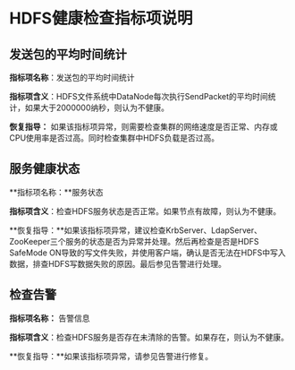 # HDFS健康检查指标项说明<a name="ZH-CN_TOPIC_0174499450"></a>

## 发送包的平均时间统计<a name="zh-cn_topic_0035251747_section31306212111516"></a>

**指标项名称**：发送包的平均时间统计

**指标项含义**：HDFS文件系统中DataNode每次执行SendPacket的平均时间统计，如果大于2000000纳秒，则认为不健康。

**恢复指导：**  如果该指标项异常，则需要检查集群的网络速度是否正常、内存或CPU使用率是否过高。同时检查集群中HDFS负载是否过高。

## 服务健康状态<a name="zh-cn_topic_0035251747_section26290515111534"></a>

**指标项名称：**服务状态

**指标项含义**：检查HDFS服务状态是否正常。如果节点有故障，则认为不健康。

**恢复指导：**如果该指标项异常，建议检查KrbServer、LdapServer、ZooKeeper三个服务的状态是否为异常并处理。然后再检查是否是HDFS SafeMode ON导致的写文件失败，并使用客户端，确认是否无法在HDFS中写入数据，排查HDFS写数据失败的原因。最后参见告警进行处理。

## 检查告警<a name="zh-cn_topic_0035251747_section38495155111537"></a>

**指标项名称：**  告警信息

**指标项含义**：检查HDFS服务是否存在未清除的告警。如果存在，则认为不健康。

**恢复指导：**如果该指标项异常，请参见告警进行修复。

